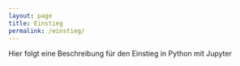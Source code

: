 ```yaml
---
layout: page
title: Einstieg
permalink: /einstieg/
---
```


Hier folgt eine Beschreibung für den Einstieg in Python mit Jupyter
